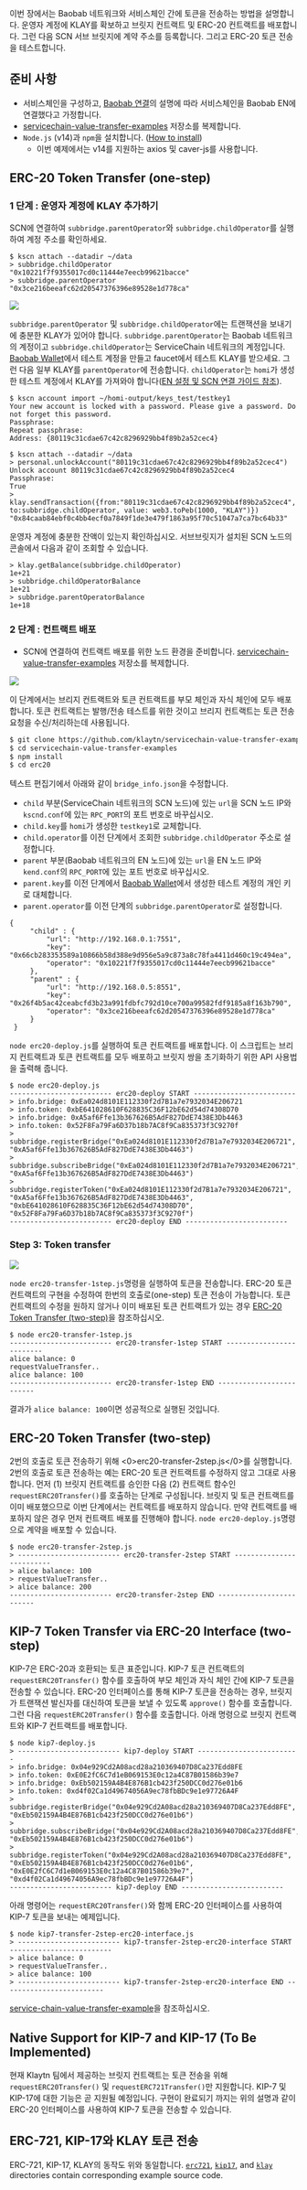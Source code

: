 이번 장에서는 Baobab 네트워크와 서비스체인 간에 토큰을 전송하는 방법을 설명합니다. 운영자 계정에 KLAY를 확보하고 브릿지 컨트랙트 및 ERC-20 컨트랙트를 배포합니다. 그런 다음 SCN 서브 브릿지에 계약 주소를 등록합니다.  그리고 ERC-20 토큰 전송을 테스트합니다.


## 준비 사항 <a id="prerequisites"></a>
- 서비스체인을 구성하고, [Baobab 연결](en-scn-connection.md)의 설명에 따라 서비스체인을 Baobab EN에 연결했다고 가정합니다.
- [servicechain-value-transfer-examples](https://github.com/klaytn/servicechain-value-transfer-examples) 저장소를 복제합니다.
- `Node.js` (v14)과 `npm`을 설치합니다. ([How to install](https://nodejs.org/en/download/package-manager/))
    - 이번 예제에서는 v14를 지원하는 axios 및 caver-js를 사용합니다.


## ERC-20 Token Transfer (one-step) <a id="erc-20-token-transfer-onestep"></a>

### 1 단계 : 운영자 계정에 KLAY 추가하기<a id="step-1-add-klay-to-the-operator-accounts"></a>
SCN에 연결하여 `subbridge.parentOperator`와 `subbridge.childOperator`를 실행하여 계정 주소를 확인하세요.
```
$ kscn attach --datadir ~/data
> subbridge.childOperator
"0x10221f7f9355017cd0c11444e7eecb99621bacce"
> subbridge.parentOperator
"0x3ce216beeafc62d20547376396e89528e1d778ca"
```

![](../images/sc-vt-add-klay.png)

`subbridge.parentOperator` 및 `subbridge.childOperator`에는 트랜잭션을 보내기에 충분한 KLAY가 있어야 합니다. `subbridge.parentOperator`는 Baobab 네트워크의 계정이고 `subbridge.childOperator`는 ServiceChain 네트워크의 계정입니다. [Baobab Wallet](https://baobab.wallet.klaytn.foundation/)에서 테스트 계정을 만들고 faucet에서 테스트 KLAY를 받으세요.  그런 다음 일부 KLAY를 `parentOperator`에 전송합니다.  `childOperator`는 `homi`가 생성한 테스트 계정에서 KLAY를 가져와야 합니다([EN 설정 및 SCN 연결 가이드 참조](en-scn-connection.md)).

```
$ kscn account import ~/homi-output/keys_test/testkey1
Your new account is locked with a password. Please give a password. Do not forget this password.
Passphrase:
Repeat passphrase:
Address: {80119c31cdae67c42c8296929bb4f89b2a52cec4}
```
```
$ kscn attach --datadir ~/data
> personal.unlockAccount("80119c31cdae67c42c8296929bb4f89b2a52cec4")
Unlock account 80119c31cdae67c42c8296929bb4f89b2a52cec4
Passphrase:
True
> klay.sendTransaction({from:"80119c31cdae67c42c8296929bb4f89b2a52cec4", to:subbridge.childOperator, value: web3.toPeb(1000, "KLAY")})
"0x84caab84ebf0c4bb4ecf0a7849f1de3e479f1863a95f70c51047a7ca7bc64b33"
```
운영자 계정에 충분한 잔액이 있는지 확인하십시오.  서브브릿지가 설치된 SCN 노드의 콘솔에서 다음과 같이 조회할 수 있습니다.
```
> klay.getBalance(subbridge.childOperator)
1e+21
> subbridge.childOperatorBalance
1e+21
> subbridge.parentOperatorBalance
1e+18
```

### 2 단계 : 컨트랙트 배포 <a id="step-2-deploy-contracts"></a>
- SCN에 연결하여 컨트랙트 배포를 위한 노드 환경을 준비합니다. [servicechain-value-transfer-examples](https://github.com/klaytn/servicechain-value-transfer-examples) 저장소를 복제합니다.

![](../images/sc-vt-deploy.png)

이 단계에서는 브리지 컨트랙트와 토큰 컨트랙트를 부모 체인과 자식 체인에 모두 배포합니다. 토큰 컨트랙트는 발행/전송 테스트를 위한 것이고 브리지 컨트랙트는 토큰 전송 요청을 수신/처리하는데 사용됩니다.

```bash
$ git clone https://github.com/klaytn/servicechain-value-transfer-examples
$ cd servicechain-value-transfer-examples
$ npm install
$ cd erc20
```

텍스트 편집기에서 아래와 같이 `bridge_info.json`을 수정합니다.
- `child` 부분(ServiceChain 네트워크의 SCN 노드)에 있는 `url`을 SCN 노드 IP와 `kscnd.conf`에 있는 `RPC_PORT`의 포트 번호로 바꾸십시오.
- `child.key`를 `homi`가 생성한 `testkey1`로 교체합니다.
- `child.operator`를 이전 단계에서 조회한 `subbridge.childOperator` 주소로 설정합니다.
- `parent` 부분(Baobab 네트워크의 EN 노드)에 있는 `url`을 EN 노드 IP와 `kend.conf`의 `RPC_PORT`에 있는 포트 번호로 바꾸십시오.
- `parent.key`를 이전 단계에서 [Baobab Wallet](https://baobab.wallet.klaytn.foundation/)에서 생성한 테스트 계정의 개인 키로 대체합니다.
- `parent.operator`를 이전 단계의 `subbridge.parentOperator`로 설정합니다.

```
{
     "child" : {
         "url": "http://192.168.0.1:7551",
         "key": "0x66cb283353589a10866b58d388e9d956e5a9c873a8c78fa4411d460c19c494ea",
         "operator": "0x10221f7f9355017cd0c11444e7eecb99621bacce"
     },
     "parent" : {
         "url": "http://192.168.0.5:8551",
         "key": "0x26f4b5ac42ceabcfd3b23a991fdbfc792d10ce700a99582fdf9185a8f163b790",
         "operator": "0x3ce216beeafc62d20547376396e89528e1d778ca"
     }
 }
```

`node erc20-deploy.js`를 실행하여 토큰 컨트랙트를 배포합니다.  이 스크립트는 브리지 컨트랙트과 토큰 컨트랙트를 모두 배포하고 브릿지 쌍을 초기화하기 위한 API 사용법을 출력해 줍니다.
```
$ node erc20-deploy.js
------------------------- erc20-deploy START -------------------------
> info.bridge: 0xEa024d8101E112330f2d7B1a7e7932034E206721
> info.token: 0xbE641028610F628835C36F12bE62d54d74308D70
> info.bridge: 0xA5af6Ffe13b367626B5AdF827DdE7438E3Db4463
> info.token: 0x52F8Fa79Fa6D37b18b7AC8f9Ca835373f3C9270f
> subbridge.registerBridge("0xEa024d8101E112330f2d7B1a7e7932034E206721", "0xA5af6Ffe13b367626B5AdF827DdE7438E3Db4463")
> subbridge.subscribeBridge("0xEa024d8101E112330f2d7B1a7e7932034E206721", "0xA5af6Ffe13b367626B5AdF827DdE7438E3Db4463")
> subbridge.registerToken("0xEa024d8101E112330f2d7B1a7e7932034E206721", "0xA5af6Ffe13b367626B5AdF827DdE7438E3Db4463", "0xbE641028610F628835C36F12bE62d54d74308D70", "0x52F8Fa79Fa6D37b18b7AC8f9Ca835373f3C9270f")
------------------------- erc20-deploy END -------------------------
```

### Step 3: Token transfer <a id="step-3-token-transfer"></a>

![](../images/sc-vt-transfer.png)

`node erc20-transfer-1step.js`명령을 실행하여 토큰을 전송합니다.  ERC-20 토큰 컨트랙트의 구현을 수정하여 한번의 호출로(one-step) 토큰 전송이 가능합니다.  토큰 컨트랙트의 수정을 원하지 않거나 이미 배포된 토큰 컨트랙트가 있는 경우 [ERC-20 Token Transfer (two-step)](#erc-20-token-transfer-twostep)을 참조하십시오.

```
$ node erc20-transfer-1step.js
------------------------- erc20-transfer-1step START -------------------------
alice balance: 0
requestValueTransfer..
alice balance: 100
------------------------- erc20-transfer-1step END -------------------------
```

결과가 `alice balance: 100`이면 성공적으로 실행된 것입니다.

## ERC-20 Token Transfer (two-step) <a id="erc-20-token-transfer-twostep"></a>
2번의 호출로 토큰 전송하기 위해 <0>erc20-transfer-2step.js</0>를 실행합니다.  2번의 호출로 토큰 전송하는 예는 ERC-20 토큰 컨트랙트를 수정하지 않고 그대로 사용합니다. 먼저 (1) 브릿지 컨트랙트를 승인한 다음 (2) 컨트랙트 함수인 `requestERC20Transfer()`를 호출하는 단계로 구성됩니다. 브릿지 및 토큰 컨트랙트를 이미 배포했으므로 이번 단계에서는 컨트랙트를 배포하지 않습니다.  만약 컨트랙트를 배포하지 않은 경우 먼저 컨트랙트 배포를 진행해야 합니다.  `node erc20-deploy.js`명령으로 계약을 배포할 수 있습니다.
```
$ node erc20-transfer-2step.js
> ------------------------- erc20-transfer-2step START -------------------------
> alice balance: 100
> requestValueTransfer..
> alice balance: 200
------------------------- erc20-transfer-2step END -------------------------
```



## KIP-7 Token Transfer via ERC-20 Interface (two-step) <a id="kip-7-token-transfer-via-erc-20-interface-two-step"></a>
KIP-7은 ERC-20과 호환되는 토큰 표준입니다.  KIP-7 토큰 컨트랙트의 `requestERC20Transfer()` 함수를  호출하여 부모 체인과 자식 체인 간에 KIP-7 토큰을 전송할 수 있습니다. ERC-20 인터페이스를 통해 KIP-7 토큰을 전송하는 경우, 브릿지가 트랜잭션 발신자를 대신하여 토큰을 보낼 수 있도록 `approve()` 함수를 호출합니다.  그런 다음 `requestERC20Transfer()` 함수를 호출합니다. 아래 명령으로 브릿지 컨트랙트와 KIP-7 컨트랙트를 배포합니다.
```
$ node kip7-deploy.js
> ------------------------- kip7-deploy START -------------------------
> info.bridge: 0x04e929Cd2A08acd28a210369407D8Ca237Edd8FE
> info.token: 0xE0E2fC6C7d1eB069153E0c12a4C87B01586b39e7
> info.bridge: 0xEb502159A4B4E876B1cb423f250DCC0d276e01b6
> info.token: 0xd4f02Ca1d49674056A9ec78fbBDc9e1e97726A4F
> subbridge.registerBridge("0x04e929Cd2A08acd28a210369407D8Ca237Edd8FE", "0xEb502159A4B4E876B1cb423f250DCC0d276e01b6")
> subbridge.subscribeBridge("0x04e929Cd2A08acd28a210369407D8Ca237Edd8FE", "0xEb502159A4B4E876B1cb423f250DCC0d276e01b6")
> subbridge.registerToken("0x04e929Cd2A08acd28a210369407D8Ca237Edd8FE", "0xEb502159A4B4E876B1cb423f250DCC0d276e01b6", "0xE0E2fC6C7d1eB069153E0c12a4C87B01586b39e7", "0xd4f02Ca1d49674056A9ec78fbBDc9e1e97726A4F")
------------------------- kip7-deploy END -------------------------
```
아래 명령어는 `requestERC20Transfer()`와 함께 ERC-20 인터페이스를 사용하여 KIP-7 토큰을 보내는 예제입니다.

```
$ node kip7-transfer-2step-erc20-interface.js
> ------------------------- kip7-transfer-2step-erc20-interface START -------------------------
> alice balance: 0
> requestValueTransfer..
> alice balance: 100
> ------------------------- kip7-transfer-2step-erc20-interface END -------------------------
```

[service-chain-value-transfer-example](https://github.com/klaytn/servicechain-value-transfer-examples)을 참조하십시오.

## Native Support for KIP-7 and KIP-17 (To Be Implemented) <a id="native-support-for-kip-7-and-kip-17-to-be-implemented"></a>
현재 Klaytn 팀에서 제공하는 브릿지 컨트랙트는 토큰 전송을 위해 `requestERC20Transfer()` 및 `requestERC721Transfer()`만 지원합니다.  KIP-7 및 KIP-17에 대한 기능은 곧 지원될 예정입니다.  구현이 완료되기 까지는 위의 설명과 같이 ERC-20 인터페이스를 사용하여 KIP-7 토큰을 전송할 수 있습니다.

## ERC-721, KIP-17와 KLAY 토큰 전송<a id="value-transfer-for-erc721-kip17-and-klay"></a>
ERC-721, KIP-17, KLAY의 동작도 위와 동일합니다.  [`erc721`](https://github.com/klaytn/servicechain-value-transfer-examples/tree/main/erc721), [`kip17`](https://github.com/klaytn/servicechain-value-transfer-examples/tree/main/kip17), and [`klay`](https://github.com/klaytn/servicechain-value-transfer-examples/tree/main/klay) directories contain corresponding example source code.
